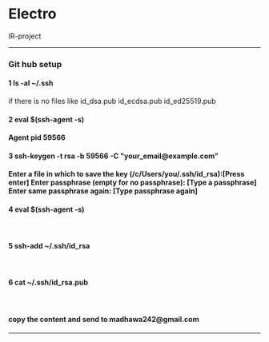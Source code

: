 # Electro
IR-project

<hr>
<h3><b>Git hub setup</b></h3>
  
  <h4>1 ls -al ~/.ssh</h4>
    if there is no files like id_dsa.pub
                              id_ecdsa.pub
                              id_ed25519.pub
                              <br>
  <h4>2 eval $(ssh-agent -s)<h4>
      Agent pid 59566
       <br>
  <h4>3 ssh-keygen -t rsa -b 59566 -C "your_email@example.com"<h4>
      Enter a file in which to save the key (/c/Users/you/.ssh/id_rsa):[Press enter]
      Enter passphrase (empty for no passphrase): [Type a passphrase]
      Enter same passphrase again: [Type passphrase again]
  <br>
  <h4>4 eval $(ssh-agent -s)<h4>
   <br>
  <h4>5 ssh-add ~/.ssh/id_rsa<h4>
   <br>
  <h4>6 cat ~/.ssh/id_rsa.pub<h4>
   <br>
  <h4>copy the content and send to madhawa242@gmail.com <h4>
<hr>
